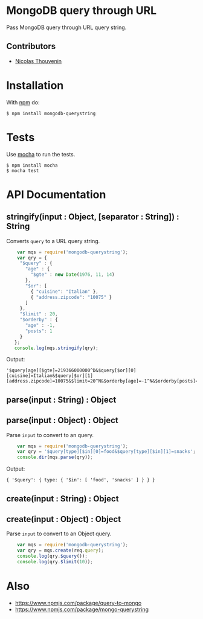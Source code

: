 # MongoDB query through URL

Pass MongoDB query through URL query string.

## Contributors

  * [Nicolas Thouvenin](https://github.com/touv)

# Installation

With [npm](http://npmjs.org) do:

    $ npm install mongodb-querystring


# Tests

Use [mocha](https://github.com/visionmedia/mocha) to run the tests.

    $ npm install mocha
    $ mocha test

# API Documentation

## stringify(input : Object, [separator : String]) : String

Converts `query` to a URL query string.

```javascript
	var mqs = require('mongodb-querystring');
	var qry = {
     "$query" : {
       "age" : {
         "$gte" : new Date(1976, 11, 14)
       },
       "$or": [
         { "cuisine": "Italian" },
         { "address.zipcode": "10075" }
       ]
     },
     "$limit" : 20,
     "$orderby" : {
       "age" : -1,
       "posts": 1
     }
   };
   console.log(mqs.stringify(qry);

```
Output:

	'$query[age][$gte]=219366000000^D&$query[$or][0][cuisine]=Italian&$query[$or][1][address.zipcode]=10075&$limit=20^N&$orderby[age]=-1^N&$orderby[posts]=1^N'

## parse(input : String) : Object
## parse(input : Object) : Object

Parse `input` to convert to an query.
```javascript
	var mqs = require('mongodb-querystring');
	var qry = '$query[type][$in][0]=food&$query[type][$in][1]=snacks';
	console.dir(mqs.parse(qry));

```
Output:

	{ '$query': { type: { '$in': [ 'food', 'snacks' ] } } }

## create(input : String) : Object
## create(input : Object) : Object

Parse `input` to convert to an Object query.
```javascript
	var mqs = require('mongodb-querystring');
	var qry = mqs.create(req.query);
	console.log(qry.$query());
	console.log(qry.$limit(10));

```
# Also

* https://www.npmjs.com/package/query-to-mongo
* https://www.npmjs.com/package/mongo-querystring



